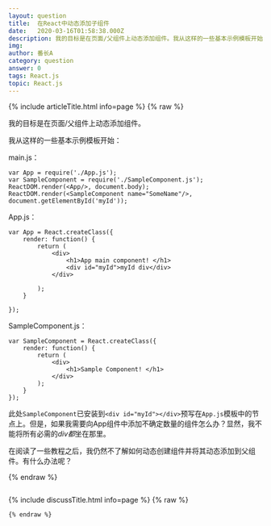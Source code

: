 ```yaml
---
layout: question
title:  在React中动态添加子组件
date:   2020-03-16T01:58:38.000Z
description: 我的目标是在页面/父组件上动态添加组件。我从这样的一些基本示例模板开始：main.js：var App = require('./App.js...
img: 
author: 番长A
category: question
answer: 0
tags: React.js
topic: React.js
---
```

<div class="article-root">
  <div class="article">
    {% include articleTitle.html info=page %}
    {% raw %}
    <div class="article-content"><p><font style="vertical-align: inherit;"><font style="vertical-align: inherit;">我的目标是在页面/父组件上动态添加组件。</font></font></p>

<p><font style="vertical-align: inherit;"><font style="vertical-align: inherit;">我从这样的一些基本示例模板开始：</font></font></p>

<p><font style="vertical-align: inherit;"><font style="vertical-align: inherit;">main.js：</font></font></p>

<pre><code>var App = require('./App.js');<font></font>
var SampleComponent = require('./SampleComponent.js');<font></font>
ReactDOM.render(&lt;App/&gt;, document.body);<font></font>
ReactDOM.render(&lt;SampleComponent name="SomeName"/&gt;, document.getElementById('myId'));<font></font>
</code></pre>

<p><font style="vertical-align: inherit;"><font style="vertical-align: inherit;">App.js：</font></font></p>

<pre><code>var App = React.createClass({<font></font>
    render: function() {<font></font>
        return (<font></font>
            &lt;div&gt;<font></font>
                &lt;h1&gt;App main component! &lt;/h1&gt;<font></font>
                &lt;div id="myId"&gt;myId div&lt;/div&gt;<font></font>
            &lt;/div&gt;<font></font>
<font></font>
        );<font></font>
    }<font></font>
<font></font>
});<font></font>
</code></pre>

<p><font style="vertical-align: inherit;"><font style="vertical-align: inherit;">SampleComponent.js：</font></font></p>

<pre><code>var SampleComponent = React.createClass({<font></font>
    render: function() {<font></font>
        return (<font></font>
            &lt;div&gt;<font></font>
                &lt;h1&gt;Sample Component! &lt;/h1&gt;<font></font>
            &lt;/div&gt;<font></font>
        );<font></font>
    }<font></font>
});<font></font>
</code></pre>

<p><font style="vertical-align: inherit;"><font style="vertical-align: inherit;">此处</font></font><code>SampleComponent</code><font style="vertical-align: inherit;"><font style="vertical-align: inherit;">已安装到</font></font><code>&lt;div id="myId"&gt;&lt;/div&gt;</code><font style="vertical-align: inherit;"><font style="vertical-align: inherit;">预写在</font></font><code>App.js</code><font style="vertical-align: inherit;"><font style="vertical-align: inherit;">模板中的</font><font style="vertical-align: inherit;">节点上</font><font style="vertical-align: inherit;">。</font><font style="vertical-align: inherit;">但是，如果我需要向App组件中添加不确定数量的组件怎么办？</font><font style="vertical-align: inherit;">显然，我不能将所有必需的</font></font><em><font style="vertical-align: inherit;"><font style="vertical-align: inherit;">div都</font></font></em><font style="vertical-align: inherit;"><font style="vertical-align: inherit;">坐在那里。</font></font></p>

<p><font style="vertical-align: inherit;"><font style="vertical-align: inherit;">在阅读了一些教程之后，我仍然不了解如何动态创建组件并将其动态添加到父组件。</font><font style="vertical-align: inherit;">有什么办法呢？</font></font></p></div>
    {% endraw %}
  </div>
  <p style="height: 0;width:0;overflow: hidden;"> 第1649篇《在React中动态添加子组件》来自Winter(https://github.com/aiyld/aiyld.github.io)的站点</p>
  <div class="discuss-wrapper">
    {% include discussTitle.html info=page %}
    {% raw %}
    
    {% endraw %}
  </div>
<div>
